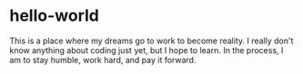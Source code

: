 # hello-world
This is a place where my dreams go to work to become reality.
I really don't know anything about coding just yet, but I hope to learn.
In the process, I am to stay humble, work hard, and pay it forward.

